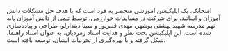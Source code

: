 امتحانک، یک اپلیکیشن آموزشی منحصر به فرد است که با هدف حل مشکلات دانش آموزان و اساتید، برای شرکت در مسابقات خوارزمی، توسط تیمی از دانش آموزان پایه نهم مدرسه شهید بهشتی بوشهر، مهدی قنبرپور و سینا دیندارلو، طراحی و پیاده‌سازی شده است. این اپلیکیشن تحت نظر و هدایت استاد زمردیان، به عنوان استاد راهنما، شکل گرفته و با بهره‌گیری از تجربیات ایشان، توسعه یافته است.